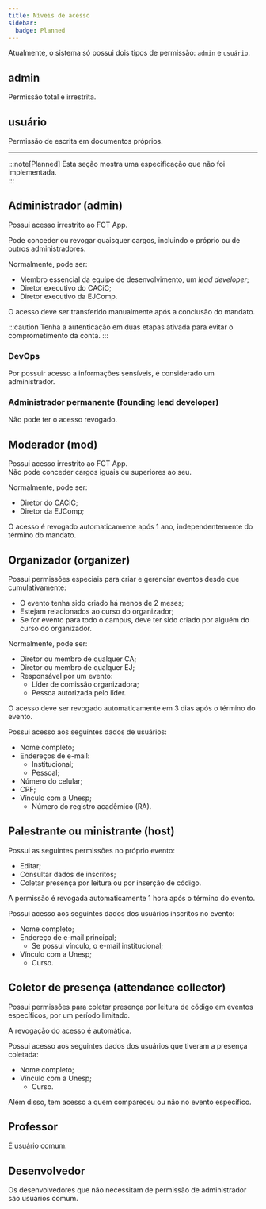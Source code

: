 ```yaml
---
title: Níveis de acesso
sidebar:
  badge: Planned
---
```


Atualmente, o sistema só possui dois tipos de permissão: `admin` e `usuário`.

## admin

Permissão total e irrestrita.

## usuário

Permissão de escrita em documentos próprios.

---

:::note[Planned]
Esta seção mostra uma especificação que não foi implementada.  
:::

## Administrador (admin)

Possui acesso irrestrito ao FCT App.

Pode conceder ou revogar quaisquer cargos, incluindo o próprio ou de outros administradores.

Normalmente, pode ser:

- Membro essencial da equipe de desenvolvimento, um _lead developer_;
- Diretor executivo do CACiC;
- Diretor executivo da EJComp.

O acesso deve ser transferido manualmente após a conclusão do mandato.

:::caution
Tenha a autenticação em duas etapas ativada para evitar o comprometimento da conta.
:::

### DevOps

Por possuir acesso a informações sensíveis, é considerado um administrador.

### Administrador permanente (founding lead developer)

Não pode ter o acesso revogado.

## Moderador (mod)

Possui acesso irrestrito ao FCT App.  
Não pode conceder cargos iguais ou superiores ao seu.

Normalmente, pode ser:

- Diretor do CACiC;
- Diretor da EJComp;

O acesso é revogado automaticamente após 1 ano, independentemente do término do mandato.

## Organizador (organizer)

Possui permissões especiais para criar e gerenciar eventos desde que cumulativamente:

- O evento tenha sido criado há menos de 2 meses;
- Estejam relacionados ao curso do organizador;
- Se for evento para todo o campus, deve ter sido criado por alguém do curso do organizador.

Normalmente, pode ser:

- Diretor ou membro de qualquer CA;
- Diretor ou membro de qualquer EJ;
- Responsável por um evento:
  - Líder de comissão organizadora;
  - Pessoa autorizada pelo líder.

O acesso deve ser revogado automaticamente em 3 dias após o término do evento.

Possui acesso aos seguintes dados de usuários:

- Nome completo;
- Endereços de e-mail:
  - Institucional;
  - Pessoal;
- Número do celular;
- CPF;
- Vínculo com a Unesp;
  - Número do registro acadêmico (RA).

## Palestrante ou ministrante (host)

Possui as seguintes permissões no próprio evento:

- Editar;
- Consultar dados de inscritos;
- Coletar presença por leitura ou por inserção de código.

A permissão é revogada automaticamente 1 hora após o término do evento.

Possui acesso aos seguintes dados dos usuários inscritos no evento:

- Nome completo;
- Endereço de e-mail principal;
  - Se possui vínculo, o e-mail institucional;
- Vínculo com a Unesp;
  - Curso.

## Coletor de presença (attendance collector)

Possui permissões para coletar presença por leitura de código em eventos específicos, por um período limitado.

A revogação do acesso é automática.

Possui acesso aos seguintes dados dos usuários que tiveram a presença coletada:

- Nome completo;
- Vínculo com a Unesp;
  - Curso.

Além disso, tem acesso a quem compareceu ou não no evento específico.

## Professor

É usuário comum.

## Desenvolvedor

Os desenvolvedores que não necessitam de permissão de administrador são usuários comum.
